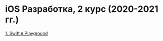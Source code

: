 # iOS Разработка, 2 курс (2020-2021 гг.)

[1. Swift в Playground](https://github.com/AZigangaraev/ITIS_2020_101)
